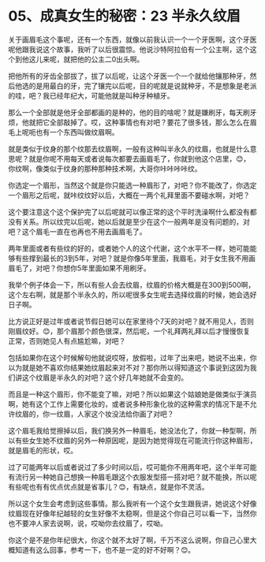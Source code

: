 # 05、成真女生的秘密：23 半永久纹眉

关于画眉毛这个事呢，还有一个东西，就像以前我认识一个一个牙医啊，这个牙医呢他跟我说这个故事，我听了以后很震惊。他说沙特阿拉伯有一个公主啊，这个这个到他这儿来呢，就把他的公主二0出头啊。

把他所有的牙齿全部拔了，拔了以后呢，让这个牙医一个一个就给他镶那种牙，然后他选的是用最白的牙，完了镶完以后呢，目的呢就是说就种牙，不是想象是老派的哇，吧？我已经年纪大，可能他就是叫种牙种植牙。

那么一个全部就是他牙全部都画的是种的，他的目的啥呢？就是嫌刷牙，每天刷牙烦，他就把它全部敲掉了。哎，这种事情也有对吧？要花了很多钱，那么怎么在眉毛上呢呃也有一个东西叫做纹眉啊。

就是类似于纹身的那个纹那去纹眉啊，一般有这种叫半永久的纹眉，也就是什么意思呢？就是你呢不用每天或者说每次都要去画眉毛了，你就到他这个店里，😊，你纹啊，像类似于纹身的那种那种技术啊，大哥你咔咔咔咔纹。

你选定一个眉形，当然这个就是你只能选一种眉形了，对吧？你不能改了，你选定一个眉形之后呢，就咔纹纹好以后，大概在一两个礼拜里面不要碰水啊，对吧？

这个要注意这个这个保护完了以后呢就可以像正常的这个平时洗澡啊什么都没有都没有关系。所以纹完以后呢，她以后就是至少在这个一般两年是没有问题的，对吧？这个眉毛一直在也再也不用去画眉毛了。

两年里面或者有些纹的好的，或者她个人的这个代谢，这个水平不一样，她可能能够有些撑到最长的3到5年，对吧？就是你像5年里面，我眉毛，对于女生我不用画眉毛了，对吧？你想你5年里面如果不用刷牙。

我举个例子体会一下，所以有些人会去纹眉，纹眉的价格大概是在300到500啊，这个左右啊，就是那个半永久的，所以呢很多女生呢去选择纹眉的时候，她会选好日子啊。

比方说正好是过年或者说节假日她可以在家里待个7天的对吧？就不用见人，否则刚眉纹好。😊，那个眉那个颜色很深，然后呢，一个礼拜两礼拜以后才慢慢恢复正常，否则她见人有点尴尬嘛，对吧？

包括如果你在这个时候解句他就说哎呀，放假啦，过年了出来吧，她说不出来，你以为就是她不喜欢你结果她纹眉起来对不对？那你所以得知道这个事说到这因为我们讲这个纹眉是半永久的对吧？这个好几年她就不会变的。

而且是一种这个眉形，你不能变了嘛，对吧？所以如果这个姑娘她是做类似于演员啊，她有这个工作上需要化妆的，或者说多种形象化妆的这种需求的情况下是不允许纹眉的，你一纹眉，人家这个妆没法给你画了对吧？

这个眉毛我给觉擦掉以后，我们换另外一种眉毛，她没法化了，你就一种型啊，所以有些女生她不纹眉的另外一种原因呢，是因为她觉得现在可能流行你这种眉形，就是眉毛的形状，哎。

过了可能两年以后或者说过了多少时间以后，哎可能你不用两年吧，这个半年可能有流行另一种她自己想换一种眉毛跟这个衣服发型搭一搭对吧？就不能换，所以呢有些呢也有有优点优点就是省事儿？😊，有缺点，就是你不灵活。

所以这个女生会考虑到这些事情。那么我听有一个这个女生跟我讲，她说这个好像纹眉现在好像年纪越轻的女生好像不太稳啊，但是这个你自己可以看一下，当然你也不要冲人家去说啊，说，哎呦你去纹眉了，哎呦。

你这个是不是你年纪很大，你这个就不太好了啊，千万不这么说啊，你自己心里大概知道有这么回事，参考一下，也不是一定的好不好啊？😊。

